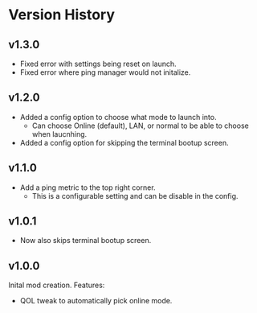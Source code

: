 # Version History

## v1.3.0
- Fixed error with settings being reset on launch.
- Fixed error where ping manager would not initalize.

## v1.2.0
- Added a config option to choose what mode to launch into.
	- Can choose Online (default), LAN, or normal to be able to choose when laucnhing.
- Added a config option for skipping the terminal bootup screen. 

## v1.1.0
- Add a ping metric to the top right corner.
	- This is a configurable setting and can be disable in the config.

## v1.0.1
- Now also skips terminal bootup screen.

## v1.0.0
Inital mod creation.
Features:
- QOL tweak to automatically pick online mode.